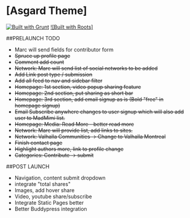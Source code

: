# [Asgard Theme]

[![Built with Grunt](https://cdn.gruntjs.com/builtwith.png)](http://gruntjs.com/)
[![Built with Roots]](https://github.com/roots/roots-sass)

##PRELAUNCH TODO
- Marc will send fields for contributor form
- ~~Spruce up profile page~~
- ~~Comment add count~~
- ~~Network: Marc will send list of social networks to be added~~
- ~~Add Link post type / submission~~
- ~~Add all feed to nav and sidebar filter~~
- ~~Homepage: 1st section, video popup sharing feature~~
- ~~Homepage: 2nd section, put sharing as short bar~~
- ~~Homepage: 3rd section, add email signup as is (Bold "free" in homepage signup)~~
- ~~Email Subscribe anywhere changes to user signup which will also add user to MadMimi list.~~
- ~~Homepage: Media: Read More - better read more~~
- ~~Network: Marc will provide list, add links to sites.~~
- ~~Network: Valhalla Communities -> Change to Valhalla Montreal~~
- ~~Finish contact page~~
- ~~Highlight authors more, link to profile change~~
- ~~Categories: Contribute -> submit~~

##POST LAUNCH
- Navigation, content submit dropdown
- integrate "total shares"
- Images, add hover share
- Video, youtube share/subscribe
- Integrate Static Pages better
- Better Buddypress integration
